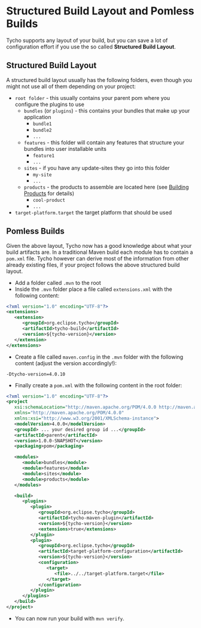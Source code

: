 # Structured Build Layout and Pomless Builds

Tycho supports any layout of your build, but you can save a lot of configuration effort if you use the so called **Structured Build Layout**.

## Structured Build Layout
A structured build layout usually has the following folders, even though you might not use all of them depending on your project:

- `root folder` - this usually contains your parent pom where you configure the plugins to use
    - `bundles` (or `plugins`) - this contains your bundles that make up your application
        - `bundle1`
        - `bundle2`
        - `...`
    - `features` - this folder will contain any features that structure your bundles into user installable units
        - `feature1`
        - `...`
    - `sites` - if you have any update-sites they go into this folder
        - `my-site`
        - `...`
    - `products` - the products to assemble are located here (see [Building Products](Products.html) for details)
        - `cool-product`
        - `...`
- `target-platform.target` the target platform that should be used

## Pomless Builds
Given the above layout, Tycho now has a good knowledge about what your build artifacts are.
In a traditional Maven build each module has to contain a `pom.xml` file.
Tycho however can derive most of the information from other already existing files, if your project follows the above structured build layout.

- Add a folder called `.mvn` to the root
- Inside the `.mvn` folder place a file called `extensions.xml` with the following content:
```xml
<?xml version="1.0" encoding="UTF-8"?>
<extensions>
   <extension>
      <groupId>org.eclipse.tycho</groupId>
      <artifactId>tycho-build</artifactId>
      <version>${tycho-version}</version>
   </extension>
</extensions>
```

- Create a file called `maven.config` in the `.mvn` folder with the following content (adjust the version accordingly!):
```properties
-Dtycho-version=4.0.10
```

- Finally create a `pom.xml` with the following content in the root folder:
```xml
<?xml version="1.0" encoding="UTF-8"?>
<project
   xsi:schemaLocation="http://maven.apache.org/POM/4.0.0 http://maven.apache.org/xsd/maven-4.0.0.xsd"
   xmlns="http://maven.apache.org/POM/4.0.0"
   xmlns:xsi="http://www.w3.org/2001/XMLSchema-instance">
   <modelVersion>4.0.0</modelVersion>
   <groupId> ... your desired group id ...</groupId>
   <artifactId>parent</artifactId>
   <version>1.0.0-SNAPSHOT</version>
   <packaging>pom</packaging>

   <modules>
      <module>bundles</module>
      <module>features</module>
      <module>sites</module>
      <module>products</module>
   </modules>

   <build>
      <plugins>
         <plugin>
            <groupId>org.eclipse.tycho</groupId>
            <artifactId>tycho-maven-plugin</artifactId>
            <version>${tycho-version}</version>
            <extensions>true</extensions>
         </plugin>
         <plugin>
            <groupId>org.eclipse.tycho</groupId>
            <artifactId>target-platform-configuration</artifactId>
            <version>${tycho-version}</version>
            <configuration>
               <target>
                  <file>../../target-platform.target</file>
               </target>
            </configuration>
         </plugin>
      </plugins>
   </build>
</project>
```

- You can now run your build with `mvn verify`.
